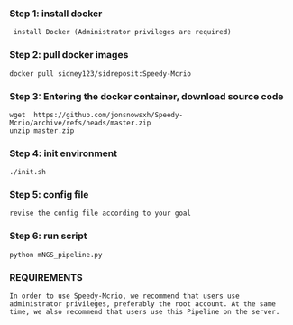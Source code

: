 

### Step 1: install docker
```
 install Docker (Administrator privileges are required)
```

### Step 2: pull docker images

```
docker pull sidney123/sidreposit:Speedy-Mcrio
```

### Step 3: Entering the docker container, download source code

```
wget  https://github.com/jonsnowsxh/Speedy-Mcrio/archive/refs/heads/master.zip
unzip master.zip
```

### Step 4:  init environment

```
./init.sh
```

### Step 5: config file

```
revise the config file according to your goal
```
### Step 6:  run script

```
python mNGS_pipeline.py
```
### REQUIREMENTS

```
In order to use Speedy-Mcrio, we recommend that users use administrator privileges, preferably the root account. At the same time, we also recommend that users use this Pipeline on the server.
```